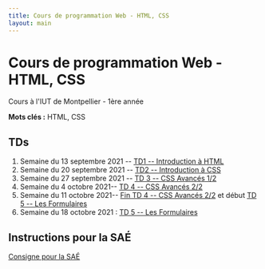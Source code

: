 ```yaml
---
title: Cours de programmation Web - HTML, CSS
layout: main
---
```


# Cours de programmation Web - HTML, CSS
Cours à l'IUT de Montpellier - 1ère année

**Mots clés :** HTML, CSS

## TDs

1. Semaine du 13 septembre 2021 -- [TD1 -- Introduction à HTML](tutorials/tutorial1.html)
1. Semaine du 20 septembre 2021 -- [TD2 -- Introduction à CSS ](tutorials/tutorial2.html)
1. Semaine du 27 septembre 2021 -- [TD 3 -- CSS Avancés 1/2](tutorials/tutorial3.html)
1. Semaine du 4 octobre 2021-- [TD 4 -- CSS Avancés 2/2](tutorials/tutorial4.html)
1. Semaine du 11 octobre 2021-- [ Fin TD 4 -- CSS Avancés 2/2](tutorials/tutorial4.html) et début  [TD 5 -- Les Formulaires](tutorials/tutorial5.html) 
1. Semaine du 18 octobre 2021 : [TD 5 -- Les Formulaires](tutorials/tutorial5.html) 
<!-- 1. Semaine du 25 octobre 2021 : Entamer [TD 6 -- Responsive Design](tutorials/tutorial6.html) -->
<!-- 1. Semaine du 8 novembre 2021 : Finir le [TD 6 -- Responsive Design](tutorials/tutorial6.html) -->


<!--## Compléments optionnels-->
 
<!--1. [Coder des colonnes responsive à la Bootstrap](assets/tut5-complement.html)-->

## Instructions pour la SAÉ
[Consigne pour la SAÉ](SAE.html)

<!--[Instructions du projet](projet.html)-->

<!-- ## Joomla -->

<!-- Semaine du 18 janvier -- [TD sur l'installation et la prise en main de Joomla](assets/TDJoomla.pdf) -->

